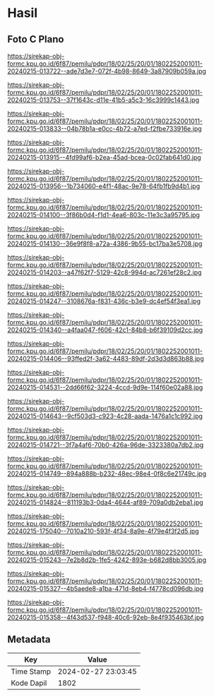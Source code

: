 # Hasil

## Foto C Plano

https://sirekap-obj-formc.kpu.go.id/6f87/pemilu/pdpr/18/02/25/20/01/1802252001011-20240215-013722--ade7d3e7-072f-4b98-8649-3a87909b059a.jpg

https://sirekap-obj-formc.kpu.go.id/6f87/pemilu/pdpr/18/02/25/20/01/1802252001011-20240215-013753--37f1643c-d11e-41b5-a5c3-16c3999c1443.jpg

https://sirekap-obj-formc.kpu.go.id/6f87/pemilu/pdpr/18/02/25/20/01/1802252001011-20240215-013833--04b78b1a-e0cc-4b72-a7ed-f2fbe733916e.jpg

https://sirekap-obj-formc.kpu.go.id/6f87/pemilu/pdpr/18/02/25/20/01/1802252001011-20240215-013915--4fd99af6-b2ea-45ad-bcea-0c02fab641d0.jpg

https://sirekap-obj-formc.kpu.go.id/6f87/pemilu/pdpr/18/02/25/20/01/1802252001011-20240215-013956--1b734060-e4f1-48ac-9e78-64fb1fb9d4b1.jpg

https://sirekap-obj-formc.kpu.go.id/6f87/pemilu/pdpr/18/02/25/20/01/1802252001011-20240215-014100--3f86b0d4-f1d1-4ea6-803c-11e3c3a95795.jpg

https://sirekap-obj-formc.kpu.go.id/6f87/pemilu/pdpr/18/02/25/20/01/1802252001011-20240215-014130--36e9f8f8-a72a-4386-9b55-bc17ba3e5708.jpg

https://sirekap-obj-formc.kpu.go.id/6f87/pemilu/pdpr/18/02/25/20/01/1802252001011-20240215-014203--a47f62f7-5129-42c8-994d-ac7261ef28c2.jpg

https://sirekap-obj-formc.kpu.go.id/6f87/pemilu/pdpr/18/02/25/20/01/1802252001011-20240215-014247--3108676a-f831-436c-b3e9-dc4ef54f3ea1.jpg

https://sirekap-obj-formc.kpu.go.id/6f87/pemilu/pdpr/18/02/25/20/01/1802252001011-20240215-014340--a4faa047-f606-42c1-84b8-b6f39109d2cc.jpg

https://sirekap-obj-formc.kpu.go.id/6f87/pemilu/pdpr/18/02/25/20/01/1802252001011-20240215-014406--93ffed2f-3a62-4483-89df-2d3d3d863b88.jpg

https://sirekap-obj-formc.kpu.go.id/6f87/pemilu/pdpr/18/02/25/20/01/1802252001011-20240215-014531--2dd66f62-3224-4ccd-9d9e-114f60e02a88.jpg

https://sirekap-obj-formc.kpu.go.id/6f87/pemilu/pdpr/18/02/25/20/01/1802252001011-20240215-014643--9cf503d3-c923-4c28-aada-1476a1c1c992.jpg

https://sirekap-obj-formc.kpu.go.id/6f87/pemilu/pdpr/18/02/25/20/01/1802252001011-20240215-014721--3f7a4af6-70b0-426a-96de-3323380a7db2.jpg

https://sirekap-obj-formc.kpu.go.id/6f87/pemilu/pdpr/18/02/25/20/01/1802252001011-20240215-014749--894a888b-b232-48ec-98e4-0f8c6e21749c.jpg

https://sirekap-obj-formc.kpu.go.id/6f87/pemilu/pdpr/18/02/25/20/01/1802252001011-20240215-014824--811193b3-0da4-4644-af89-709a0db2eba1.jpg

https://sirekap-obj-formc.kpu.go.id/6f87/pemilu/pdpr/18/02/25/20/01/1802252001011-20240215-175040--7010a210-593f-4f34-8a9e-4f79e4f3f2d5.jpg

https://sirekap-obj-formc.kpu.go.id/6f87/pemilu/pdpr/18/02/25/20/01/1802252001011-20240215-015243--7e2b8d2b-1fe5-4242-893e-b682d8bb3005.jpg

https://sirekap-obj-formc.kpu.go.id/6f87/pemilu/pdpr/18/02/25/20/01/1802252001011-20240215-015327--4b5aede8-a1ba-471d-8eb4-f4778cd096db.jpg

https://sirekap-obj-formc.kpu.go.id/6f87/pemilu/pdpr/18/02/25/20/01/1802252001011-20240215-015358--4f43d537-f948-40c6-92eb-8e4f935463bf.jpg


## Metadata

| Key        | Value               |
| ---------- | ------------------- |
| Time Stamp | 2024-02-27 23:03:45 |
| Kode Dapil | 1802                |



